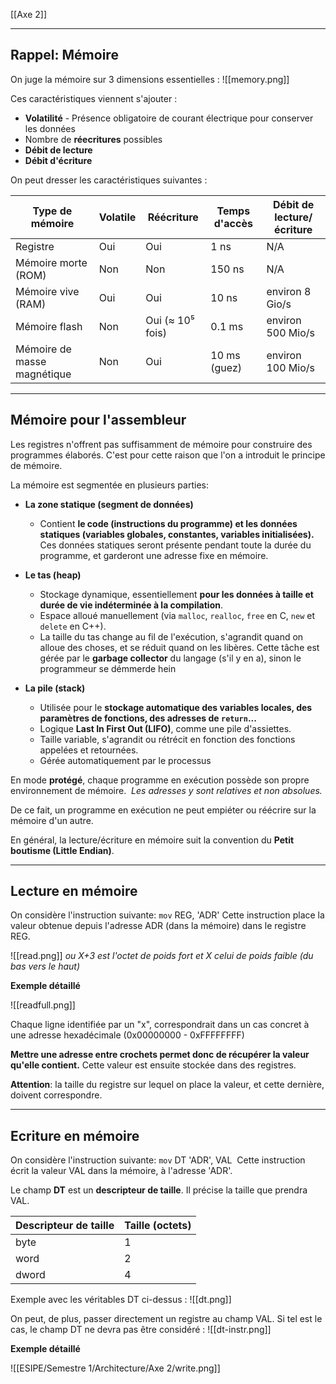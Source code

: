 [[Axe 2]]
****
## Rappel: Mémoire

On juge la mémoire sur 3 dimensions essentielles :
![[memory.png]]

Ces caractéristiques viennent s'ajouter :
- **Volatilité** - Présence obligatoire de courant électrique pour conserver les données
- Nombre de **réecritures** possibles
- **Débit de lecture**
- **Débit d'écriture**

On peut dresser les caractéristiques suivantes :

| **Type de mémoire**         | **Volatile** | **Réécriture**   | **Temps d'accès** | **Débit de lecture/écriture** |
| --------------------------- | ------------ | ---------------- | ----------------- | ----------------------------- |
| Registre                    | Oui          | Oui              | 1 ns              | N/A                           |
| Mémoire morte (ROM)         | Non          | Non              | 150 ns            | N/A                           |
| Mémoire vive (RAM)          | Oui          | Oui              | 10 ns             | environ 8 Gio/s               |
| Mémoire flash               | Non          | Oui (≈ 10⁵ fois) | 0.1 ms            | environ 500 Mio/s             |
| Mémoire de masse magnétique | Non          | Oui              | 10 ms (guez)      | environ 100 Mio/s             |


****
## Mémoire pour l'assembleur

Les registres n'offrent pas suffisamment de mémoire pour construire des programmes élaborés. C'est pour cette raison que l'on a introduit le principe de mémoire.

La mémoire est segmentée en plusieurs parties: 
- **La zone statique (segment de données)**
	- Contient **le code (instructions du programme) et les données statiques (variables globales, constantes, variables initialisées).**
	Ces données statiques seront présente pendant toute la durée du programme, et garderont une adresse fixe en mémoire.

- **Le tas (heap)**
	- Stockage dynamique, essentiellement **pour les données à taille et durée de vie indéterminée à la compilation**. 
	- Espace alloué manuellement (via `malloc`, `realloc`, `free` en C, `new` et `delete` en C++).
	- La taille du tas change au fil de l'exécution, s'agrandit quand on alloue des choses, et se réduit quand on les libères. Cette tâche est gérée par le **garbage collector** du langage (s'il y en a), sinon le programmeur se démmerde hein 

- **La pile (stack)**
	- Utilisée pour le **stockage automatique des variables locales, des paramètres de fonctions, des adresses de `return`...**
	- Logique **Last In First Out (LIFO)**, comme une pile d'assiettes.
	- Taille variable, s'agrandit ou rétrécit en fonction des fonctions appelées et retournées.
	- Gérée automatiquement par le processus


En mode **protégé**, chaque programme en exécution possède son propre environnement de mémoire. 
	*Les adresses y sont relatives et non absolues.*

De ce fait, un programme en exécution ne peut empiéter ou réécrire sur la mémoire d'un autre.

En général, la lecture/écriture en mémoire suit la convention du **Petit boutisme (Little Endian)**.


****
## Lecture en mémoire

On considère l'instruction suivante: 
	`mov` REG, 'ADR'
Cette instruction place la valeur obtenue depuis l'adresse ADR (dans la mémoire) dans le registre REG.

![[read.png]]
	*ou X+3 est l'octet de poids fort et X celui de poids faible (du bas vers le haut)*


**Exemple détaillé**

![[readfull.png]]

Chaque ligne identifiée par un "x", correspondrait dans un cas concret à une adresse hexadécimale (0x00000000 - 0xFFFFFFFF) 

**Mettre une adresse entre crochets permet donc de récupérer la valeur qu'elle contient.**
Cette valeur est ensuite stockée dans des registres. 

**Attention**: la taille du registre sur lequel on place la valeur, et cette dernière, doivent correspondre.

****
## Ecriture en mémoire

On considère l'instruction suivante: 
	`mov` DT 'ADR', VAL 
Cette instruction écrit la valeur VAL dans la mémoire, à l'adresse 'ADR'. 


Le champ **DT** est un **descripteur de taille**. Il précise la taille que prendra VAL.

| Descripteur de taille | Taille (octets) |
| --------------------- | --------------- |
| byte                  | 1               |
| word                  | 2               |
| dword                 | 4               |

Exemple avec les véritables DT ci-dessus :
![[dt.png]]

On peut, de plus, passer directement un registre au champ VAL. Si tel est le cas, le champ DT ne devra pas être considéré :
![[dt-instr.png]]


**Exemple détaillé**

![[ESIPE/Semestre 1/Architecture/Axe 2/write.png]]

